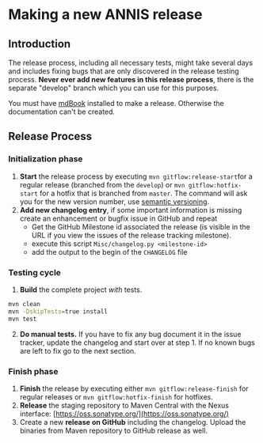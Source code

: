# Making a new ANNIS release

## Introduction

The release process, including all necessary tests, might take several days and includes fixing bugs that are only discovered in the release testing process. 
**Never ever add new features in this release process**, there is the separate "develop" branch which you can use for this purposes.

You must have [mdBook](https://github.com/rust-lang-nursery/mdBook) installed to make a release.
Otherwise the documentation can't be created.

## Release Process 

### Initialization phase 

1. **Start** the release process by executing `mvn gitflow:release-start`for a regular release (branched from the `develop`) or `mvn gitflow:hotfix-start` for a hotfix that is branched from `master`. The command will ask you for the new version number, use [semantic versioning](https://semver.org/).
2. **Add new changelog entry**, if some important information is missing create an enhancement or bugfix issue in GitHub and repeat
	- Get the GitHub Milestone id associated the release (is visible in the URL if you view the issues of the release tracking milestone).
	- execute this script `Misc/changelog.py <milestone-id>`
	- add the output to the begin of the `CHANGELOG` file

### Testing cycle

1. **Build** the complete project *with* tests.
~~~bash
mvn clean
mvn -DskipTests=true install
mvn test
~~~
2. **Do manual tests.** If you have to fix any bug document it in the issue tracker, update the changelog and start over at step 1.
If no known bugs are left to fix go to the next section. 

### Finish phase

1. **Finish** the release by executing either `mvn gitflow:release-finish` for regular releases or `mvn gitflow:hotfix-finish` for hotfixes.
2. **Release** the staging repository to Maven Central with the Nexus interface: [https://oss.sonatype.org/](https://oss.sonatype.org/)
3. Create a new **release on GitHub** including the changelog. Upload the binaries from Maven repository to GitHub release as well.





